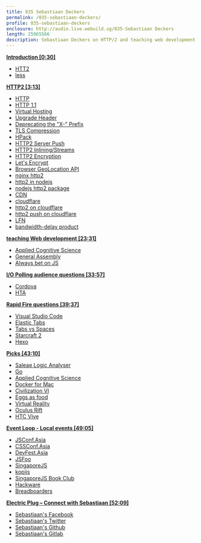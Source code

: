 ```yaml
---
title: 035 Sebastiaan Deckers
permalink: /035-sebastiaan-deckers/
profile: 035-sebastiaan-deckers
enclosure: http://audio.live.webuild.sg/035-Sebastiaan Deckers
length: 25965566
description: Sebastiaan Deckers on HTTP/2 and teaching web development.
---
```


**[Introduction [0:30]](#t=0:30)**

- [HTT2](https://en.wikipedia.org/wiki/HTTP/2)
- [less](http://lesscss.org/)

**[HTTP2 [3:13]](#t=3:13)**

- [HTTP](https://www.w3.org/Protocols/)
- [HTTP 1.1](http://www8.org/w8-papers/5c-protocols/key/key.html)
- [Virtual Hosting](https://httpd.apache.org/docs/2.0/vhosts/name-based.html)
- [Upgrade Header](https://developer.mozilla.org/en-US/docs/Web/HTTP/Protocol_upgrade_mechanism)
- [Deprecating the "X-" Prefix](https://tools.ietf.org/html/rfc6648)
- [TLS Compression](https://www.ietf.org/rfc/rfc3749.txt)
- [HPack](https://http2.github.io/http2-spec/compression.html)
- [HTTP2 Server Push](https://en.wikipedia.org/wiki/HTTP/2_Server_Push)
- [HTTP2 Inlining/Streams](https://http2.github.io/http2-spec/#StreamsLayer)
- [HTTP2 Encryption](https://en.wikipedia.org/wiki/HTTP/2#Encryption)
- [Let's Encrypt](https://letsencrypt.org/)
- [Browser GeoLocation API](https://developer.mozilla.org/en-US/docs/Web/API/Geolocation/Using_geolocation)
- [nginx http2](https://www.nginx.com/blog/http2-module-nginx/)
- [http2 in nodejs](https://github.com/nodejs/NG/issues/8)
- [nodejs http2 package](https://github.com/molnarg/node-http2)
- [CDN](https://en.wikipedia.org/wiki/Content_delivery_network)
- [cloudflare](http://cloudflare.com/)
- [http2 on cloudflare](https://www.cloudflare.com/http2/)
- [http2 push on cloudflare](https://blog.cloudflare.com/announcing-support-for-http-2-server-push-2/)
- [LFN](https://scrutin.wordpress.com/2007/04/30/elephants-on-the-network-lfns-long-fat-networks-bandwidth-versus-latency/)
- [bandwidth-delay product](https://en.wikipedia.org/wiki/Bandwidth-delay_product)

**[teaching Web development [23:31]](#t=23:31)**

- [Applied Cognitive Science](http://www.appliedcognitivescience.com/)
- [General Assembly](https://generalassemb.ly/)
- [Always bet on JS](http://www.slideshare.net/BrendanEich/capitol-js)

**[I/O Polling audience questions [33:57]](#t=33:57)**

- [Cordova](https://cordova.apache.org/)
- [HTA](https://en.wikipedia.org/wiki/HTML_Application)

**[Rapid Fire questions [39:37]](#t=39:37)**

- [Visual Studio Code](https://code.visualstudio.com/)
- [Elastic Tabs](http://nickgravgaard.com/elastic-tabstops/)
- [Tabs vs Spaces](https://medium.com/@hoffa/400-000-github-repositories-1-billion-files-14-terabytes-of-code-spaces-or-tabs-7cfe0b5dd7fd#.1nl17d6bs)
- [Starcraft 2](http://us.battle.net/sc2/en/)
- [Hexo](https://hexo.io/)

**[Picks [43:10]](#t=43:10)**

- [Saleae Logic Analyser](https://www.saleae.com/)
- [Go](https://golang.org)
- [Applied Cognitive Science](http://www.appliedcognitivescience.com/)
- [Docker for Mac](https://docs.docker.com/engine/installation/mac/)
- [Civilization VI](https://civilization.com/)
- [Eggs as food](https://en.wikipedia.org/wiki/Egg_as_food)
- [Virtual Reality](https://en.wikipedia.org/wiki/Virtual_reality)
- [Oculus Rift](https://www3.oculus.com/en-us/rift/)
- [HTC Vive](https://www.vive.com/us/)

**[Event Loop - Local events [49:05]](#t=49:05)**

- [JSConf.Asia](http://jsconf.asia/)
- [CSSConf.Asia](http://cssconf.asia/)
- [DevFest.Asia](https://devfest.asia/)
- [JSFoo](https://jsfoo.in/)
- [SingaporeJS](https://www.meetup.com/Singapore-JS/)
- [kopijs](https://kopijs.org/)
- [SingaporeJS Book Club](https://www.meetup.com/Singapore-JS/events/233684166/)
- [Hackware](https://www.meetup.com/hackware/)
- [Breadboarders](http://breadboarders.slack.com/)


**[Electric Plug  – Connect with Sebastiaan [52:09]](#t=52:09)**

- [Sebastiaan's Facebook](https://www.facebook.com/sebastiaan.deckers)
- [Sebastiaan's Twitter](https://www.twitter.com/cbas)
- [Sebastiaan's Github](https://github.com/cbas)
- [Sebastiaan's Gitlab](https://gitlab.com/u/sebdeckers)
